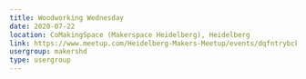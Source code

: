 ```yaml
---
title: Woodworking Wednesday
date: 2020-07-22
location: CoMakingSpace (Makerspace Heidelberg), Heidelberg
link: https://www.meetup.com/Heidelberg-Makers-Meetup/events/dqfntrybckbdc/
usergroup: makershd
type: usergroup
---
```

